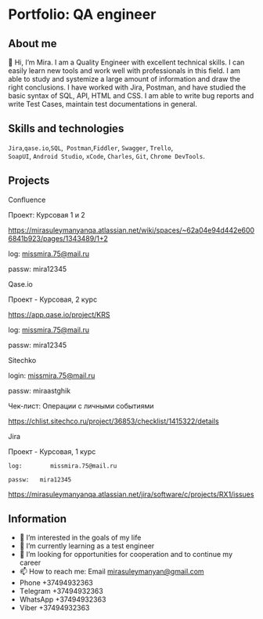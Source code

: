 # Portfolio: QA engineer

## About me

👋 Hi, I’m Mira. I am a Quality Engineer with excellent technical skills. I can easily learn new tools and work well with professionals in this field. I am able to study and systemize a large amount of information and draw the right conclusions. I have worked with Jira, Postman, and have studied the basic syntax of SQL, API, HTML and CSS. I am able to write bug reports and write Test Cases, maintain test documentations in general. 

## Skills and technologies
``Jira``,``qase.io``,``SQL``,`` Postman``,``Fiddler``, ``Swagger``, ``Trello``, <br>
``SoapUI``, ``Android Studio``, ``xCode``, ``Charles``, ``Git``, ``Chrome DevTools``.

## Projects

Confluence 

Проект: Курсовая 1  и 2

https://mirasuleymanyanqa.atlassian.net/wiki/spaces/~62a04e94d442e6006841b923/pages/1343489/1+2

log:        missmira.75@mail.ru

passw:   mira12345



Qase.io

Проект - Курсовая, 2  курс

https://app.qase.io/project/KRS

log:        missmira.75@mail.ru

passw:  mira12345





Sitechko

login:      missmira.75@mail.ru

passw:    miraastghik

Чек-лист: Операции с личными событиями

https://chlist.sitechco.ru/project/36853/checklist/1415322/details



 Jira

Проект - Курсовая, 1 курс

	log:        missmira.75@mail.ru

	passw:   mira12345

https://mirasuleymanyanqa.atlassian.net/jira/software/c/projects/RX1/issues





## Information

- 👀 I’m interested in  the goals of my life
- 🌱 I’m currently learning as a test engineer
- 💞️ I’m looking for opportunities for cooperation and to continue my career
- 📫 How to reach me:   Email		   mirasuleymanyan@gmail.com
-    Phone		   +37494932363
-    Тelegram	 +37494932363
-    WhatsApp   +37494932363
-    Viber      +37494932363
